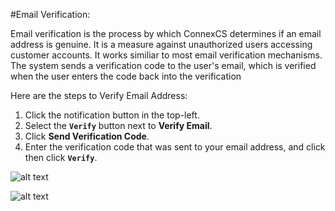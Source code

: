 #Email Verification: 

Email verification is the process by which ConnexCS determines if an email address is genuine. It is a measure against unauthorized users accessing customer accounts. It works similiar to most email verification mechanisms. The system sends a verification code to the user's email, which is verified when the user enters the code back into the verification 

Here are the steps to Verify Email Address: 

1. Click the notification button in the top-left.
2. Select the **`Verify`** button next to **Verify Email**.
3. Click  **Send Verification Code**.
4. Enter the verification code that was sent to your email address, and click then click **`Verify`**.


![alt text][verify-email-1]

![alt text][verify-email-2]



[verify-email-1]: https://raw.githubusercontent.com/digipigeon/connexcs-user-docs/master/img/verify-email-1.png "verify-mobile-1"
[verify-email-2]: https://raw.githubusercontent.com/digipigeon/connexcs-user-docs/master/img/verify-email-2.png "verify-mobile-2"

